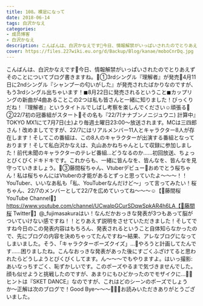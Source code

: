 ```yaml
---
title: 108。裸足になって
date: 2018-06-14
tags: 白沢かなえ
categories: 
- 成员博客
- 白沢かなえ
description: こんばんは、白沢かなえです🌷今日、情報解禁がいっぱいされたのでとりあえずそのことについてブログ書きますね。🌷①3rdシングル『理解者』が発売🌷4月11日に2ndシングル『シャンプーの匂いがした』が発売された...
cover: https://files.227wiki.eu.org/d/Backup/Blog/kanae/moboCnrDq.jpg 
---
```


こんばんは、白沢かなえです🌷今日、情報解禁がいっぱいされたのでとりあえずそのことについてブログ書きますね。🌷①3rdシングル『理解者』が発売🌷4月11日に2ndシングル『シャンプーの匂いがした』が発売されたばかりなのですが、もう3rdシングル出ちゃいます！◼︎8月22日に発売されるということ◼︎カップリングの新曲が4曲あることこの2つは私も皆さんと一緒に知りました！びっくりだね！『理解者』というタイトルでしばし考察を楽しんでください☺️頑張る🌷②22/7初の冠番組がスタート🌷その名も『22/7(ナナブンノニジュウニ) 計算中』TOKYO MX1にて7月7日(土)より毎週土曜日23:00〜放送されます。MCは三四郎さん！改めましてですが、22/7にはリアルメンバー11人とキャラクター8人が存在します！そしてこの番組は、この8人のキャラクターが出演する番組となっております！そして私白沢かなえは、丸山あかねちゃんとして収録に参加しました！前代未聞のキャラクターのテレビ番組…どうなるのか……初回放送、ちょっとびくびくドキドキです。これからも、一緒に皆んなを、皆んなを、皆んなを見守っていきましょう。🌷③藤間桜ちゃん、Vtuberデビュー🌷おめでとう桜ちゃん！私は桜ちゃんにはVtuberの才能があるとずっと思っていたよ〜〜〜！！YouTuber、いいなあ私も「私、YouTuberなんだけど〜」って言ってみたい！桜ちゃん、22/7のメンバーとして22/7を広めていってね〜〜〜☺️【🌸藤間桜 YouTube Channel🌸】https://www.youtube.com/channel/UCwalpGCurSDqwSpkAR4h6LA【🌸藤間桜 Twitter🌸】@_fujimasakuraはい！なんだかおっきな発表が3つもあって脳がついていけない感ですね！！とりあえず説明をさせていただきました！そしてですね今日のこの発表内容はもちろん、発表されるということ自体知らなかったので、先にブログの内容を決めちゃってたんですね〜結果、アレなブログになってしまいました。そう、「キャラクターポーズクイズ」…🤔やろうと計画してたんです……困りましたね。こんなおっきな発表があった後にすごくふざけてると思われたらどうしようとびくびくしてます。ん〜〜〜でもやりますよ。はいっ撮影:あいなっちすごく、恥ずかしいです。このポーズやるまで気づきませんでした。顔も似せようと挑戦したのですが、あまりにもひどかったのでモザイクに…🐶❌ヒントは『SKET DANCE』なのですが、これはどのシーンのポーズでしょうか〜正解は次のブログで！Good Bye〜〜〜🌸🌸🌸お読みいただきありがとうございました。


